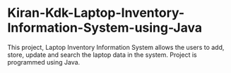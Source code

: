 # Kiran-Kdk-Laptop-Inventory-Information-System-using-Java
This project, Laptop Inventory Information System allows the users to add, store, update and search the laptop data in the system. Project is programmed using Java. 
